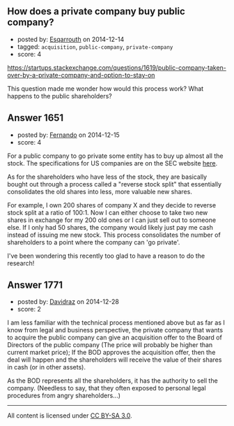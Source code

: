 ## How does a private company buy public company?

- posted by: [Esqarrouth](https://stackexchange.com/users/3055586/esqarrouth) on 2014-12-14
- tagged: `acquisition`, `public-company`, `private-company`
- score: 4

https://startups.stackexchange.com/questions/1619/public-company-taken-over-by-a-private-company-and-option-to-stay-on

This question made me wonder how would this process work? What happens to the public shareholders?


## Answer 1651

- posted by: [Fernando](https://stackexchange.com/users/5092626/fernando) on 2014-12-15
- score: 4

<p>For a public company to go private some entity has to buy up almost all the stock. The specifications for US companies are on the SEC website <a href="http://www.sec.gov/answers/gopriv.htm" rel="nofollow">here</a>.</p>

<p>As for the shareholders who have less of the stock, they are basically bought out through a process called a "reverse stock split" that essentially consolidates the old shares into less, more valuable new shares. </p>

<p>For example, I own 200 shares of company X and they decide to reverse stock split at a ratio of 100:1. Now I can either choose to take two new shares in exchange for my 200 old ones or I can just sell out to someone else. If I only had 50 shares, the company would likely just pay me cash instead of issuing me new stock. This process consolidates the number of shareholders to a point where the company can 'go private'.</p>

<p>I've been wondering this recently too glad to have a reason to do the research!</p>



## Answer 1771

- posted by: [Davidraz](https://stackexchange.com/users/4447731/davidraz) on 2014-12-28
- score: 2

I am less familiar with the technical process mentioned above but as far as I know from legal and business perspective, the private company that wants to acquire the public company can give an acquisition offer to the Board of Directors of the public company (The price will probably be higher than current market price); If the BOD approves the acquisition offer, then the deal will happen and the shareholders will receive the value of their shares in cash (or in other assets).

As the BOD represents all the shareholders, it has the authority to sell the company.
(Needless to say, that they often exposed to personal legal procedures from angry shareholders...)



---

All content is licensed under [CC BY-SA 3.0](https://creativecommons.org/licenses/by-sa/3.0/).
